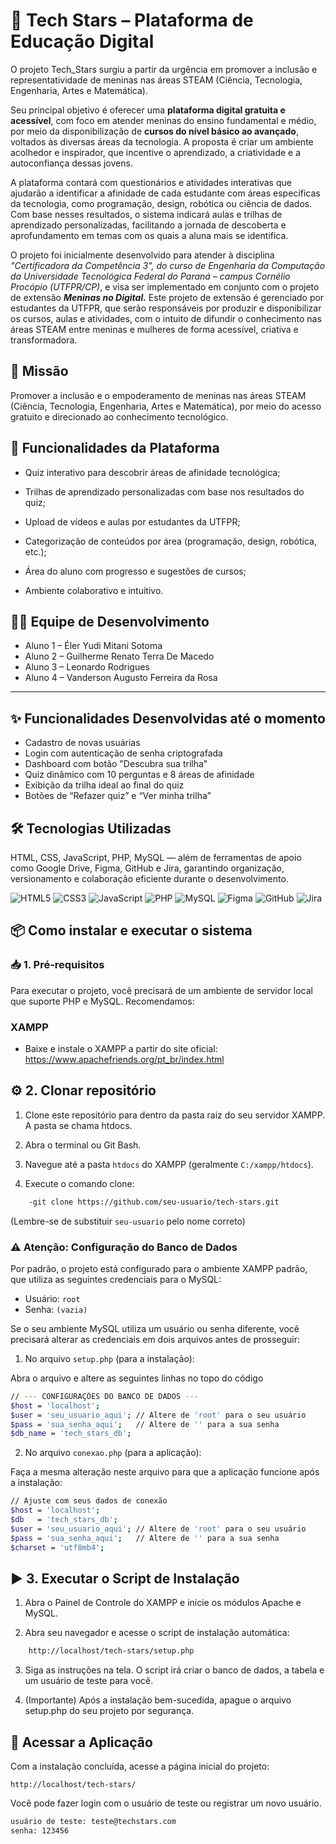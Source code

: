 # 💫 Tech Stars – Plataforma de Educação Digital 
 O projeto Tech_Stars surgiu a partir da urgência em promover a inclusão e representatividade de meninas nas áreas STEAM (Ciência, Tecnologia, Engenharia, Artes e Matemática).

Seu principal objetivo é oferecer uma **plataforma digital gratuita e acessível**, com foco em atender meninas do ensino fundamental e médio, por meio da disponibilização de **cursos do nível básico ao avançado**, voltados às diversas áreas da tecnologia. A proposta é criar um ambiente acolhedor e inspirador, que incentive o aprendizado, a criatividade e a autoconfiança dessas jovens.

A plataforma contará com questionários e atividades interativas que ajudarão a identificar a afinidade de cada estudante com áreas específicas da tecnologia, como programação, design, robótica ou ciência de dados. Com base nesses resultados, o sistema indicará aulas e trilhas de aprendizado personalizadas, facilitando a jornada de descoberta e aprofundamento em temas com os quais a aluna mais se identifica.

O projeto foi inicialmente desenvolvido para atender à disciplina *"Certificadora da Competência 3", do curso de Engenharia da Computação da Universidade Tecnológica Federal do Paraná – campus Cornélio Procópio (UTFPR/CP)*, e visa ser implementado em conjunto com o projeto de extensão **_Meninas no Digital._** Este projeto de extensão é gerenciado por estudantes da UTFPR, que serão responsáveis por produzir e disponibilizar os cursos, aulas e atividades, com o intuito de difundir o conhecimento nas áreas STEAM entre meninas e mulheres de forma acessível, criativa e transformadora.

## 🚀 Missão 
Promover a inclusão e o empoderamento de meninas nas áreas STEAM (Ciência, Tecnologia, Engenharia, Artes e Matemática), por meio do acesso gratuito e direcionado ao conhecimento tecnológico.

## 🌟 Funcionalidades da Plataforma 
* Quiz interativo para descobrir áreas de afinidade tecnológica;

* Trilhas de aprendizado personalizadas com base nos resultados do quiz;

* Upload de vídeos e aulas por estudantes da UTFPR;

* Categorização de conteúdos por área (programação, design, robótica, etc.);

* Área do aluno com progresso e sugestões de cursos;

* Ambiente colaborativo e intuitivo.
## 🧑‍💻 Equipe de Desenvolvimento

- Aluno 1 – Éler Yudi Mitani Sotoma
- Aluno 2 – Guilherme Renato Terra De Macedo
- Aluno 3 – Leonardo Rodrigues
- Aluno 4 – Vanderson Augusto Ferreira da Rosa
---

## ✨ Funcionalidades Desenvolvidas até o momento

- Cadastro de novas usuárias
- Login com autenticação de senha criptografada
- Dashboard com botão "Descubra sua trilha"
- Quiz dinâmico com 10 perguntas e 8 áreas de afinidade
- Exibição da trilha ideal ao final do quiz
- Botões de “Refazer quiz” e “Ver minha trilha”

## 🛠 Tecnologias Utilizadas 
HTML, CSS, JavaScript, PHP, MySQL — além de ferramentas de apoio como Google Drive, Figma, GitHub e Jira, garantindo organização, versionamento e colaboração eficiente durante o desenvolvimento.

<p align="left">
  <img src="https://img.shields.io/badge/HTML5-E34F26?style=for-the-badge&logo=html5&logoColor=white" alt="HTML5" />
  <img src="https://img.shields.io/badge/CSS3-1572B6?style=for-the-badge&logo=css3&logoColor=white" alt="CSS3" />
  <img src="https://img.shields.io/badge/JavaScript-F7DF1E?style=for-the-badge&logo=javascript&logoColor=black" alt="JavaScript" />
  <img src="https://img.shields.io/badge/PHP-777BB4?style=for-the-badge&logo=php&logoColor=white" alt="PHP" />
  <img src="https://img.shields.io/badge/MySQL-005C84?style=for-the-badge&logo=mysql&logoColor=white" alt="MySQL" />
  <img src="https://img.shields.io/badge/Figma-F24E1E?style=for-the-badge&logo=figma&logoColor=white" alt="Figma" />
  <img src="https://img.shields.io/badge/GitHub-100000?style=for-the-badge&logo=github&logoColor=white" alt="GitHub" />
  <img src="https://img.shields.io/badge/Jira-0052CC?style=for-the-badge&logo=jira&logoColor=white" alt="Jira" />
</p>

## 📦 Como instalar e executar o sistema

### 📥 1. Pré-requisitos
Para executar o projeto, você precisará de um ambiente de servidor local que suporte PHP e MySQL. Recomendamos:
### XAMPP

- Baixe e instale o XAMPP a partir do site oficial: https://www.apachefriends.org/pt_br/index.html

## ⚙️ 2. Clonar repositório

1.  Clone este repositório para dentro da pasta raiz do seu servidor XAMPP. A pasta se chama htdocs.

2. Abra o terminal ou Git Bash.

3. Navegue até a pasta `htdocs` do XAMPP (geralmente `C:/xampp/htdocs`).

4. Execute o comando clone:
```bash
    -git clone https://github.com/seu-usuario/tech-stars.git
```
(Lembre-se de substituir `seu-usuario` pelo nome correto)

### ⚠️ Atenção: Configuração do Banco de Dados
Por padrão, o projeto está configurado para o ambiente XAMPP padrão, que utiliza as seguintes credenciais para o MySQL:

- Usuário: `root`
- Senha: `(vazia)`

Se o seu ambiente MySQL utiliza um usuário ou senha diferente, você precisará alterar as credenciais em dois arquivos antes de prosseguir:

1. No arquivo `setup.php` (para a instalação):


Abra o arquivo e altere as seguintes linhas no topo do código

```bash
// --- CONFIGURAÇÕES DO BANCO DE DADOS ---
$host = 'localhost';
$user = 'seu_usuario_aqui'; // Altere de 'root' para o seu usuário
$pass = 'sua_senha_aqui';   // Altere de '' para a sua senha
$db_name = 'tech_stars_db';
```
2. No arquivo `conexao.php` (para a aplicação):

Faça a mesma alteração neste arquivo para que a aplicação funcione após a instalação:

```bash
// Ajuste com seus dados de conexão
$host = 'localhost';
$db   = 'tech_stars_db';
$user = 'seu_usuario_aqui'; // Altere de 'root' para o seu usuário
$pass = 'sua_senha_aqui';   // Altere de '' para a sua senha
$charset = 'utf8mb4';
```
## ▶️ 3. Executar o Script de Instalação

1. Abra o Painel de Controle do XAMPP e inicie os módulos Apache e MySQL.

2. Abra seu navegador e acesse o script de instalação automática:

```bash
    http://localhost/tech-stars/setup.php
```
3. Siga as instruções na tela. O script irá criar o banco de dados, a tabela e um usuário de teste para você.

4. (Importante) Após a instalação bem-sucedida, apague o arquivo setup.php do seu projeto por segurança.

## 🧪 Acessar a Aplicação
Com a instalação concluída, acesse a página inicial do projeto:

`http://localhost/tech-stars/`

Você pode fazer login com o usuário de teste  ou registrar um novo usuário.

```bash
usuário de teste: teste@techstars.com
senha: 123456
```

